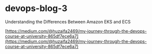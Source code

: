 # devops-blog-3
Understanding the Differences Between Amazon EKS and ECS

[https://medium.com/@huzaifa2469/my-journey-through-the-devops-course-at-university-865df7ece6a7](https://medium.com/@huzaifa2469/my-journey-through-the-devops-course-at-university-865df7ece6a7)
